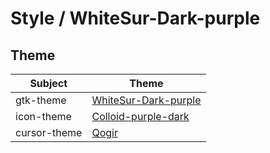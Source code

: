 

# Style / WhiteSur-Dark-purple


## Theme

| Subject | Theme |
| --- | --- |
| gtk-theme | [WhiteSur-Dark-purple](https://github.com/vinceliuice/WhiteSur-gtk-theme) |
| icon-theme | [Colloid-purple-dark](https://github.com/vinceliuice/Colloid-icon-theme) |
| cursor-theme | [Qogir](https://github.com/vinceliuice/Qogir-icon-theme/tree/master/src/cursors) |
